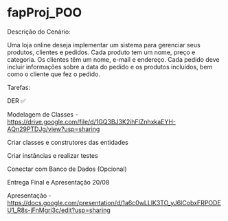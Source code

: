 # fapProj_POO

Descrição do Cenário:

Uma loja online deseja implementar um sistema para gerenciar seus produtos,
clientes e pedidos. Cada produto tem um nome, preço e categoria. Os clientes têm
um nome, e-mail e endereço. Cada pedido deve incluir informações sobre a data do
pedido e os produtos incluídos, bem como o cliente que fez o pedido.

Tarefas:

DER ✅

Modelagem de Classes - https://drive.google.com/file/d/1GQ3BJ3K2ihFlZnhxkaEYH-AQn29PTDJg/view?usp=sharing

Criar classes e construtores das entidades

Criar instâncias e realizar testes

Conectar com Banco de Dados (Opcional)

Entrega Final e Apresentação 20/08

Apresentação - https://docs.google.com/presentation/d/1a6c0wLLlK3TO_yJ6ICobxFRPODEU1_R8s-jFnMgri3c/edit?usp=sharing
